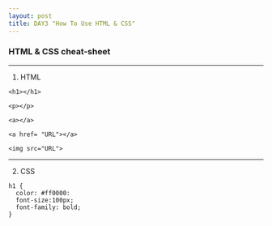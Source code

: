 ```yaml
---
layout: post
title: DAY3 "How To Use HTML & CSS"
---
```


### HTML & CSS cheat-sheet

***

1. HTML

```
<h1></h1>  
```

```
<p></p>  
```

```
<a></a>  
```

```
<a href= "URL"></a>  
```

```
<img src="URL">  
```

***

2. CSS

```
h1 {  
  color: #ff0000:  
  font-size:100px;  
  font-family: bold;
}  
```
